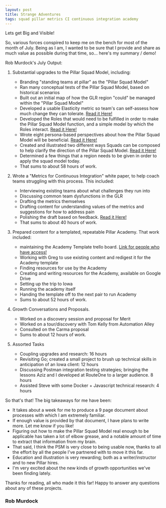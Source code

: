 ```yaml
---
layout: post
title: Strange Adventures
tags: squad pillar metrics CI continuous integration academy
---
```


Lets get Big and Visible!

So, various forces conspired to keep me on the bench for most of the month of July. Being as I am, I wanted to be sure that I provide and share as much value as possible during that time, so... here's my summary / demo!


Rob Murdock's July Output:

1. Substantial upgrades to the Pillar Squad Model, including:

    - Branding "standing teams at pillar" as the "Pillar Squad Model"
    - Ran many conceptual tests of the Pillar Squad Model, based on historical scenarios
    - Built out an initial map of how the GLR region "could" be managed within the "Pillar Squad Model"
    - Developed a usable Elasticity metric so team's can self-assess how much change they can tolerate. [Read it Here!](https://github.com/robertfmurdock/team-solar-system/blob/master/ElasticityScale.md)
    - Developed the Roles that would need to be fulfilled in order to make the Pillar Squad Model function, and a simple model by which the Roles interact. [Read it Here!](https://github.com/robertfmurdock/team-solar-system/blob/master/RoleContracts.md)
    - Wrote eight persona-based perspectives about how the Pillar Squad Model will be beneficial. [Read it Here!](https://github.com/robertfmurdock/team-solar-system/blob/master/Propaganda.md)
    - Created and illustrated two different ways Squads can be composed to help clarify the direction of the Pillar Squad Model. [Read it Here!](https://github.com/robertfmurdock/team-solar-system/blob/master/SquadComposition.md)
    - Determined a few things that a region needs to be given in order to apply the squad model today.
    - That sums to about 58 hours of work.
2. Wrote a "Metrics for Continuous Integration" white paper, to help coach teams struggling with this process. This included:
    - Interviewing existing teams about what challenges they run into
    - Discussing common team dysfunctions in the GLR
    - Drafting the metrics themselves
    - Drafting content for understanding values of the metrics and suggestions for how to address pain
    - Polishing the draft based on feedback. [Read it Here!](https://github.com/robertfmurdock/TeamCoaching/blob/master/ContinousIntegrationMetrics.md)
    - That sums to about 40 hours of work.
3. Prepared content for a templated, repeatable Pillar Academy. That work included:
	- maintaining the Academy Template trello board. [Link for people who have access!](https://trello.com/b/tILqrSuY/academy-syllabus-template-copy-this-for-each-academy)
    - Working with Greg to use existing content and redigest it for the Academy template
    - Finding resources for use by the Academy
    - Creating and writing resources for the Academy, available on Google Drive
    - Setting up the trip to Iowa
    - Running the academy itself
    - Handing the template off to the next pair to run Academy
    - Sums to about 52 hours of work.
4. Growth Conversations and Proposals.
    - Worked on a discovery session and proposal for Merit
    - Worked on a tour/discovery with Tom Kelly from Automation Alley
    - Consulted on the Carma proposal
    - Sums to about 12 hours of work.
5. Assorted Tasks
    - Coupling upgrades and research: 16 hours
    - Revisiting Go; created a small project to brush up technical skills in anticipation of an Iowa client: 12 hours
    - Discussing Postman integration testing strategies; bringing the lessons Aziz and I developed at RouteOne to a larger audience. 8 hours
    - Assisted Steve with some Docker + Javascript technical research: 4 hours

So that's that! The big takeaways for me have been:

- It takes about a week for me to produce a 9 page document about processes with which I am extremely familiar.
- If enough value is provided by that document, I have plans to write more. Let me know if you like!
- Figuring out how to make the Pillar Squad Model real enough to be applicable has taken a lot of elbow grease, and a notable amount of time to extract that information from my brain.
- That said, I think the PSM is very close to being usable now, thanks to all the effort by all the people I've partnered with to move it this far.
- Education and illustration is very rewarding; both as a writer/instructor and to new Pillar hires.
- I'm very excited about the new kinds of growth opportunities we've been finding lately.

Thanks for reading, all who made it this far! Happy to answer any questions about any of these projects.

### Rob Murdock
